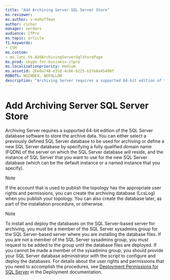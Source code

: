 ```yaml
---
title: "Add Archiving Server SQL Server Store"
ms.reviewer: 
ms.author: v-mahoffman
author: cichur
manager: serdars
audience: ITPro
ms.topic: article
f1.keywords:
- CSH
ms.custom:
- ms.lync.tb.AddArchivingServerSqlStorePage
ms.prod: skype-for-business-itpro
ms.localizationpriority: medium
ms.assetid: 26e0a748-e31d-4c66-b225-b37e0a45408f
ROBOTS: NOINDEX, NOFOLLOW
description: "Archiving Server requires a supported 64-bit edition of the SQL Server database software to store the archive data. You can either select a previously defined SQL Server database to be used for archiving or define a new SQL Server database by specifying a fully qualified domain name (FQDN) of the server on which the SQL Server database will reside, and the instance of SQL Server that you want to use for the new SQL Server database (which can be the default instance or a named instance that you specify)."
---
```


# Add Archiving Server SQL Server Store

Archiving Server requires a supported 64-bit edition of the SQL Server database software to store the archive data. You can either select a previously defined SQL Server database to be used for archiving or define a new SQL Server database by specifying a fully qualified domain name (FQDN) of the server on which the SQL Server database will reside, and the instance of SQL Server that you want to use for the new SQL Server database (which can be the default instance or a named instance that you specify).

> [!NOTE]
> If the account that is used to publish the topology has the appropriate user rights and permissions, you can create the archiving database (LcsLog) when you publish your topology. You can also create the database later, as part of the installation procedure, or otherwise.

> [!NOTE]
> To install and deploy the databases on the SQL Server-based server for archiving, you must be a member of the SQL Server sysadmins group for the SQL Server-based server where you are installing the database files. If you are not a member of the SQL Server sysadmins group, you must request to be added to the group until the database files are deployed. If you cannot be made a member of the sysadmins group, you should provide your SQL Server database administrator with the script to configure and deploy the databases. For details about the user rights and permissions that you need to accomplish the procedures, see [Deployment Permissions for SQL Server](/previous-versions/office/lync-server-2013/lync-server-2013-deployment-permissions-for-sql-server) in the Deployment documentation.